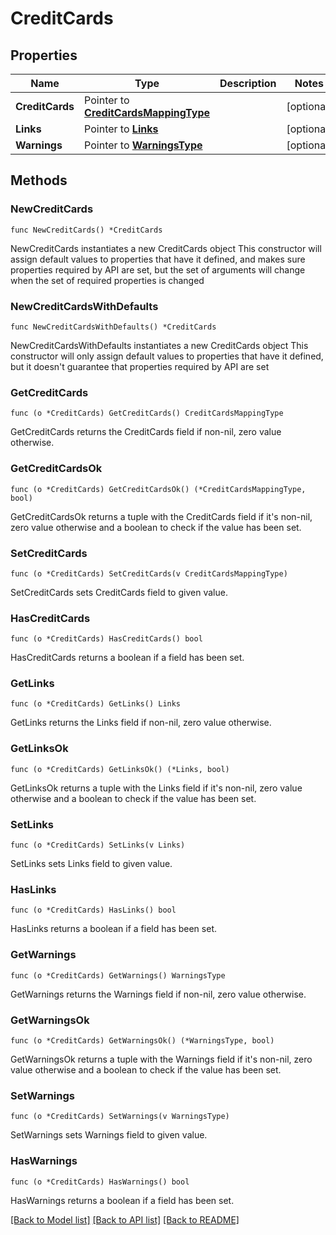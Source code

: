# CreditCards

## Properties

Name | Type | Description | Notes
------------ | ------------- | ------------- | -------------
**CreditCards** | Pointer to [**CreditCardsMappingType**](CreditCardsMappingType.md) |  | [optional] 
**Links** | Pointer to [**Links**](Links.md) |  | [optional] 
**Warnings** | Pointer to [**WarningsType**](WarningsType.md) |  | [optional] 

## Methods

### NewCreditCards

`func NewCreditCards() *CreditCards`

NewCreditCards instantiates a new CreditCards object
This constructor will assign default values to properties that have it defined,
and makes sure properties required by API are set, but the set of arguments
will change when the set of required properties is changed

### NewCreditCardsWithDefaults

`func NewCreditCardsWithDefaults() *CreditCards`

NewCreditCardsWithDefaults instantiates a new CreditCards object
This constructor will only assign default values to properties that have it defined,
but it doesn't guarantee that properties required by API are set

### GetCreditCards

`func (o *CreditCards) GetCreditCards() CreditCardsMappingType`

GetCreditCards returns the CreditCards field if non-nil, zero value otherwise.

### GetCreditCardsOk

`func (o *CreditCards) GetCreditCardsOk() (*CreditCardsMappingType, bool)`

GetCreditCardsOk returns a tuple with the CreditCards field if it's non-nil, zero value otherwise
and a boolean to check if the value has been set.

### SetCreditCards

`func (o *CreditCards) SetCreditCards(v CreditCardsMappingType)`

SetCreditCards sets CreditCards field to given value.

### HasCreditCards

`func (o *CreditCards) HasCreditCards() bool`

HasCreditCards returns a boolean if a field has been set.

### GetLinks

`func (o *CreditCards) GetLinks() Links`

GetLinks returns the Links field if non-nil, zero value otherwise.

### GetLinksOk

`func (o *CreditCards) GetLinksOk() (*Links, bool)`

GetLinksOk returns a tuple with the Links field if it's non-nil, zero value otherwise
and a boolean to check if the value has been set.

### SetLinks

`func (o *CreditCards) SetLinks(v Links)`

SetLinks sets Links field to given value.

### HasLinks

`func (o *CreditCards) HasLinks() bool`

HasLinks returns a boolean if a field has been set.

### GetWarnings

`func (o *CreditCards) GetWarnings() WarningsType`

GetWarnings returns the Warnings field if non-nil, zero value otherwise.

### GetWarningsOk

`func (o *CreditCards) GetWarningsOk() (*WarningsType, bool)`

GetWarningsOk returns a tuple with the Warnings field if it's non-nil, zero value otherwise
and a boolean to check if the value has been set.

### SetWarnings

`func (o *CreditCards) SetWarnings(v WarningsType)`

SetWarnings sets Warnings field to given value.

### HasWarnings

`func (o *CreditCards) HasWarnings() bool`

HasWarnings returns a boolean if a field has been set.


[[Back to Model list]](../README.md#documentation-for-models) [[Back to API list]](../README.md#documentation-for-api-endpoints) [[Back to README]](../README.md)


